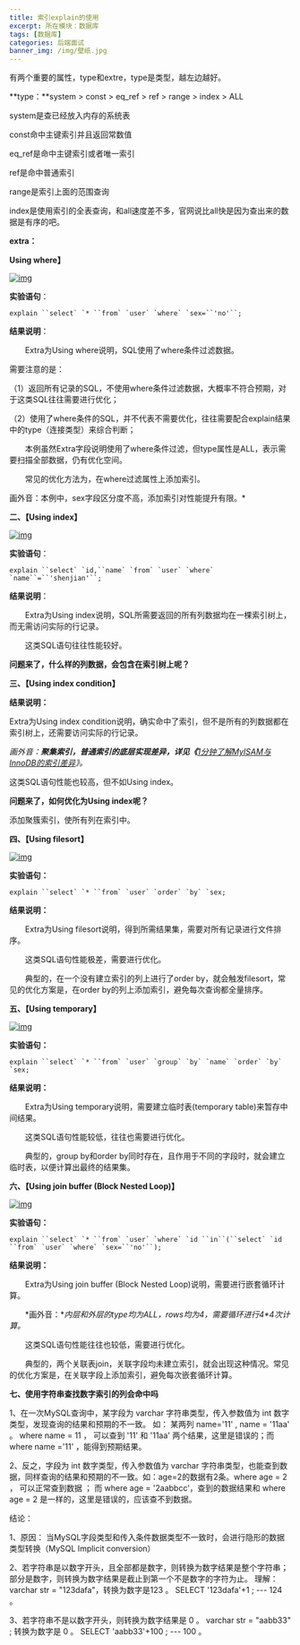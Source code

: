 ```yaml
---
title: 索引explain的使用
excerpt: 所在模块：数据库
tags: [数据库]
categories: 后端面试
banner_img: /img/壁纸.jpg
---
```


有两个重要的属性，type和extre，type是类型，越左边越好。

**type：**system > const > eq_ref > ref > range > index > ALL

system是查已经放入内存的系统表

const命中主键索引并且返回常数值

eq_ref是命中主键索引或者唯一索引

ref是命中普通索引

range是索引上面的范围查询

index是使用索引的全表查询，和all速度差不多，官网说比all快是因为查出来的数据是有序的吧。

**extra：**

**Using where】**

[![img](https://img2018.cnblogs.com/blog/885859/201907/885859-20190729090932514-1337263507.png)](https://img2018.cnblogs.com/blog/885859/201907/885859-20190729090932514-1337263507.png)

**实验语句**：

```
explain ``select` `* ``from` `user` `where` `sex=``'no'``;
```

**结果说明**：

　　Extra为Using where说明，SQL使用了where条件过滤数据。

 

需要注意的是：

（1）返回所有记录的SQL，不使用where条件过滤数据，大概率不符合预期，对于这类SQL往往需要进行优化；

（2）使用了where条件的SQL，并不代表不需要优化，往往需要配合explain结果中的type（连接类型）来综合判断；

 

　　本例虽然Extra字段说明使用了where条件过滤，但type属性是ALL，表示需要扫描全部数据，仍有优化空间。

　　常见的优化方法为，在where过滤属性上添加索引。

画外音：本例中，sex字段区分度不高，添加索引对性能提升有限。*



**二、【Using index】**　　

[![img](https://img2018.cnblogs.com/blog/885859/201907/885859-20190729091039527-949770879.png)](https://img2018.cnblogs.com/blog/885859/201907/885859-20190729091039527-949770879.png)

**实验语句**：

```
explain ``select` `id,``name` `from` `user` `where` `name``=``'shenjian'``;
```

**结果说明**：

　　Extra为Using index说明，SQL所需要返回的所有列数据均在一棵索引树上，而无需访问实际的行记录。

　　这类SQL语句往往性能较好。

**问题来了，什么样的列数据，会包含在索引树上呢？**

 

**三、【Using index condition】**

**结果说明：**

Extra为Using index condition说明，确实命中了索引，但不是所有的列数据都在索引树上，还需要访问实际的行记录。

*画外音：**聚集索引，普通索引的底层实现差异，详见《**[1分钟了解MyISAM与InnoDB的索引差异](http://mp.weixin.qq.com/s?__biz=MjM5ODYxMDA5OQ==&mid=2651961494&idx=1&sn=34f1874c1e36c2bc8ab9f74af6546ec5&chksm=bd2d0d4a8a5a845c566006efce0831e610604a43279aab03e0a6dde9422b63944e908fcc6c05&scene=21#wechat_redirect)》。*

这类SQL语句性能也较高，但不如Using index。

 

**问题来了，如何优化为Using index呢？**

添加聚簇索引，使所有列在索引中。

**四、【Using filesort】**

[![img](https://img2018.cnblogs.com/blog/885859/201907/885859-20190729091428454-1485068081.png)](https://img2018.cnblogs.com/blog/885859/201907/885859-20190729091428454-1485068081.png)

**实验语句：**

```
explain ``select` `* ``from` `user` `order` `by` `sex;
```

**结果说明：**

　　Extra为Using filesort说明，得到所需结果集，需要对所有记录进行文件排序。

　　这类SQL语句性能极差，需要进行优化。

　　典型的，在一个没有建立索引的列上进行了order by，就会触发filesort，常见的优化方案是，在order by的列上添加索引，避免每次查询都全量排序。

 

**五、【Using temporary】**

[![img](https://img2018.cnblogs.com/blog/885859/201907/885859-20190729091518732-1550780386.png)](https://img2018.cnblogs.com/blog/885859/201907/885859-20190729091518732-1550780386.png)

**实验语句：**

```
explain ``select` `* ``from` `user` `group` `by` `name` `order` `by` `sex;
```

**结果说明：**

　　Extra为Using temporary说明，需要建立临时表(temporary table)来暂存中间结果。 

　　这类SQL语句性能较低，往往也需要进行优化。

　　典型的，group by和order by同时存在，且作用于不同的字段时，就会建立临时表，以便计算出最终的结果集。

 

**六、【Using join buffer (Block Nested Loop)】**

[![img](https://img2018.cnblogs.com/blog/885859/201907/885859-20190729091608174-768087803.png)](https://img2018.cnblogs.com/blog/885859/201907/885859-20190729091608174-768087803.png)

**实验语句：**

```
explain ``select` `* ``from` `user` `where` `id ``in``(``select` `id ``from` `user` `where` `sex=``'no'``);
```

**结果说明：**

　　Extra为Using join buffer (Block Nested Loop)说明，需要进行嵌套循环计算。

　　*画外音：**内层和外层的type均为ALL，rows均为4，需要循环进行4\*4次计算。*

 

　　这类SQL语句性能往往也较低，需要进行优化。

　　典型的，两个关联表join，关联字段均未建立索引，就会出现这种情况。常见的优化方案是，在关联字段上添加索引，避免每次嵌套循环计算。



**七、使用字符串查找数字索引的列会命中吗**

1、在一次MySQL查询中，某字段为 varchar 字符串类型，传入参数值为 int 数字类型，发现查询的结果和预期的不一致。 如： 某两列 name='11' , name = '11aa' 。 where name = 11 ， 可以查到 '11' 和 '11aa' 两个结果，这里是错误的；而 where name ='11' ，能得到预期结果。

 

2、反之，字段为 int 数字类型，传入参数值为 varchar 字符串类型，也能查到数据，同样查询的结果和预期的不一致。如：age=2的数据有2条。where age = 2 ， 可以正常查到数据 ； 而 where age = '2aabbcc'，查到的数据结果和 where age = 2 是一样的，这里是错误的，应该查不到数据。

结论：

1、原因： 当MySQL字段类型和传入条件数据类型不一致时，会进行隐形的数据类型转换（MySQL Implicit conversion）

2、若字符串是以数字开头，且全部都是数字，则转换为数字结果是整个字符串；部分是数字，则转换为数字结果是截止到第一个不是数字的字符为止。 理解： varchar str = "123dafa"，转换为数字是123 。 SELECT '123dafa'+1 ; --- 124 。

3、若字符串不是以数字开头，则转换为数字结果是 0 。 varchar str = "aabb33" ; 转换为数字是 0 。 SELECT 'aabb33'+100 ; --- 100 。
